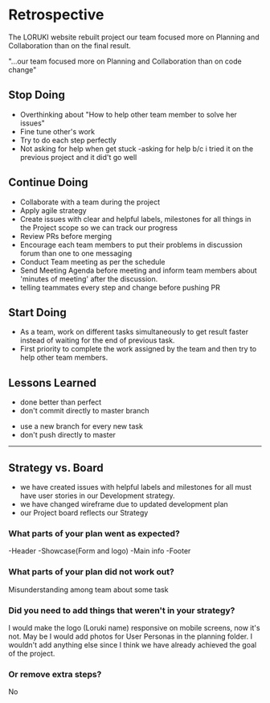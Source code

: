 # Retrospective

The LORUKI website rebuilt project our team focused more on Planning and
Collaboration than on the final result.

<!--Maria's suggestion:-->

"...our team focused more on Planning and Collaboration than on code change"

## Stop Doing

- Overthinking about "How to help other team member to solve her issues"
- Fine tune other's work
- Try to do each step perfectly
  <!--Maria's suggestion:-->
- Not asking for help when get stuck
    <!--zerubabel's suggestion:-->
  -asking for help b/c i tried it on the previous project and it did't go well

## Continue Doing

- Collaborate with a team during the project
- Apply agile strategy
- Create issues with clear and helpful labels, milestones for all things in the
  Project scope so we can track our progress
- Review PRs before merging
- Encourage each team members to put their problems in discussion forum than one
  to one messaging
- Conduct Team meeting as per the schedule
- Send Meeting Agenda before meeting and inform team members about 'minutes of
meeting' after the discussion.
  <!--zerubabel's suggestion:-->
- telling teammates every step and change before pushing PR

## Start Doing

- As a team, work on different tasks simultaneously to get result faster instead
  of waiting for the end of previous task.
- First priority to complete the work assigned by the team and then try to help
  other team members.

## Lessons Learned

- done better than perfect
- don't commit directly to master branch
<!--Maria's suggestions-->
- use a new branch for every new task
- don't push directly to master

---

## Strategy vs. Board

- we have created issues with helpful labels and milestones for all must have
  user stories in our Development strategy.
- we have changed wireframe due to updated development plan
- our Project board reflects our Strategy

### What parts of your plan went as expected?

-Header -Showcase(Form and logo) -Main info -Footer

### What parts of your plan did not work out?

<!--Maria's suggestions-->

Misunderstanding among team about some task

### Did you need to add things that weren't in your strategy?

<!--Maria's suggestions-->

I would make the logo (Loruki name) responsive on mobile screens, now it's not.
May be I would add photos for User Personas in the planning folder. I wouldn't
add anything else since I think we have already achieved the goal of the
project.

### Or remove extra steps?

No
